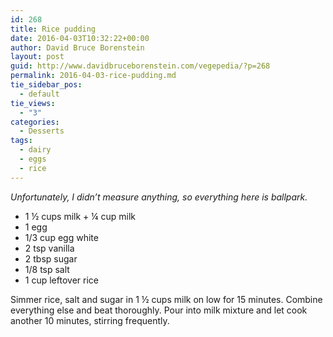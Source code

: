 ```yaml
---
id: 268
title: Rice pudding
date: 2016-04-03T10:32:22+00:00
author: David Bruce Borenstein
layout: post
guid: http://www.davidbruceborenstein.com/vegepedia/?p=268
permalink: 2016-04-03-rice-pudding.md
tie_sidebar_pos:
  - default
tie_views:
  - "3"
categories:
  - Desserts
tags:
  - dairy
  - eggs
  - rice
---
```

_Unfortunately, I didn’t measure anything, so everything here is ballpark._

  * 1 ½ cups milk + ¼ cup milk
  * 1 egg
  * 1/3 cup egg white
  * 2 tsp vanilla
  * 2 tbsp sugar
  * 1/8 tsp salt
  * 1 cup leftover rice

Simmer rice, salt and sugar in 1 ½ cups milk on low for 15 minutes. Combine everything else and beat thoroughly. Pour into milk mixture and let cook another 10 minutes, stirring frequently.